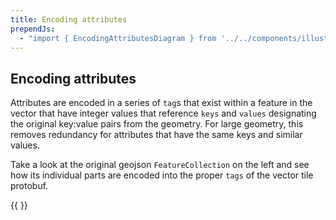 ```yaml
---
title: Encoding attributes
prependJs:
  - "import { EncodingAttributesDiagram } from '../../components/illustrations/encoding-attributes-diagram';"
---
```


## Encoding attributes

Attributes are encoded in a series of `tag`s that exist within a feature in the vector that have integer values that reference `keys` and `values` designating the original key:value pairs from the geometry. For large geometry, this removes redundancy for attributes that have the same keys and similar values.

Take a look at the original geojson `FeatureCollection` on the left and see how its individual parts are encoded into the proper `tags` of the vector tile protobuf.

{{ <EncodingAttributesDiagram /> }}
